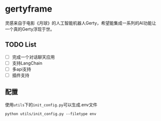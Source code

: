 # gertyframe
灵感来自于电影《月球》的人工智能机器人Gerty，希望能集成一系列的AI功能让一个真的Gerty浮现于世。

## TODO List
- [ ] 完成一个对话聊天应用
- [ ] 支持LangChain
- [ ] 多api支持
- [ ] 插件支持

## 配置

使用`utils`下的`init_config.py`可以生成.env文件
```shell
python utils/init_config.py --filetype env
```
